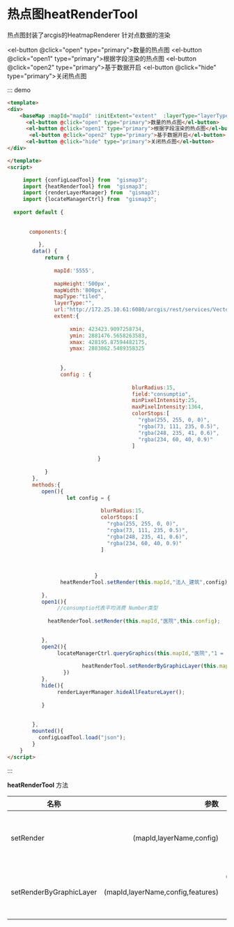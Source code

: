 # 热点图heatRenderTool

热点图封装了arcgis的HeatmapRenderer 针对点数据的渲染

 
  
  <baseMap :mapId="mapId" :initExtent="extent"  :layerType="layerType"  :mapType="mapType"  :mapHeight="mapHeight"  :mapWidth="mapWidth" :url="url"></baseMap>
  <el-button @click="open" type="primary">数量的热点图</el-button>
  <el-button @click="open1" type="primary">根据字段渲染的热点图</el-button>
   <el-button @click="open2" type="primary">基于数据开启</el-button>
  <el-button @click="hide" type="primary">关闭热点图</el-button>
  
::: demo
```html
<template>
<div>
    <baseMap :mapId="mapId" :initExtent="extent"  :layerType="layerType"  :mapType="mapType"  :mapHeight="mapHeight"  :mapWidth="mapWidth" :url="url"></baseMap>
      <el-button @click="open" type="primary">数量的热点图</el-button>
      <el-button @click="open1" type="primary">根据字段渲染的热点图</el-button>
       <el-button @click="open2" type="primary">基于数据开启</el-button>
      <el-button @click="hide" type="primary">关闭热点图</el-button>
</div>   

</template>
<script>

     import {configLoadTool} from  "gismap3";
     import {heatRenderTool} from  "gismap3";
     import {renderLayerManager} from  "gismap3";
     import {locateManagerCtrl} from  "gismap3";
  
  export default {
      
      
       components:{
           
          },
        data() {
            return {
                
               mapId:'5555',  
              
               mapHeight:'500px',
               mapWidth:'800px',
               mapType:"tiled",
               layerType:"",
               url:"http://172.25.10.61:6080/arcgis/rest/services/Vector2014_FzLocal/MapServer",
               extent:{                      
                          
                    xmin: 423423.9097258734,
                    ymin: 2881476.5658263583,
                    xmax: 428195.87594482175,
                    ymax: 2883862.5489358325
                    
                    
                 },
                 config : {
                              
                                        blurRadius:15,
                                        field:"consumptio",
                                        minPixelIntensity:25,
                                        maxPixelIntensity:1364,
                                        colorStops:[
                                          "rgba(255, 255, 0, 0)",
                                          "rgba(73, 111, 235, 0.5)",
                                          "rgba(248, 235, 41, 0.6)",
                                          "rgba(234, 60, 40, 0.9)"
                                        ]
                              
                             }
        
            }
        },
        methods:{
           open(){
                   let config = {
                  
                              blurRadius:15,
                              colorStops:[
                                "rgba(255, 255, 0, 0)",
                                "rgba(73, 111, 235, 0.5)",
                                "rgba(248, 235, 41, 0.6)",
                                "rgba(234, 60, 40, 0.9)"
                              ]
                  
                  
                  
                            }
                 heatRenderTool.setRender(this.mapId,"法人_建筑",config)     
             
           },
           open1(){
                //consumptio代表平均消费 Number类型                   
                
             heatRenderTool.setRender(this.mapId,"医院",this.config);          

                      
           },
           open2(){
                locateManagerCtrl.queryGraphics(this.mapId,"医院","1 = 1").then((r) =>{    
                                 
                        heatRenderTool.setRenderByGraphicLayer(this.mapId,"医院",this.config,r.features);          
                  })
           },
           hide(){
                renderLayerManager.hideAllFeatureLayer();
            
           }
           
           
        },
        mounted(){
          configLoadTool.load("json");
        }
    }
</script>
```
:::


**heatRenderTool** 方法

|名称  |参数  | 参数类型参数描述  |描述  |
|---|-----:|:----:|:----:|
|  setRender     |    (mapId,layerName,config)    |  (string,string,Object)  地图id，图层名称（gismap3数据结果的DISPLAYLAYERNAME），render描述格式     |  根据图层名称渲染可视化   |
|  setRenderByGraphicLayer     |     (mapId,layerName,config,features)     |  (string,string,Object,Array)  地图id，图层名称（自定义），render描述格式 ，自己创建的graphic集合  |    根据自己创建的graphics渲染可视化 |


